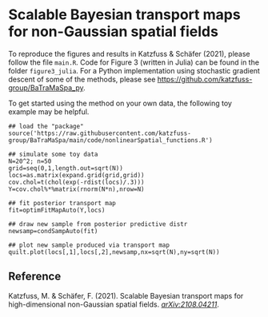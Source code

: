 # Scalable Bayesian transport maps for non-Gaussian spatial fields

To reproduce the figures and results in Katzfuss & Schäfer (2021), please follow the file `main.R`. Code for Figure 3 (written in Julia) can be found in the folder `figure3_julia`.
For a Python implementation using stochastic gradient descent of some of the methods, please see https://github.com/katzfuss-group/BaTraMaSpa_py.

To get started using the method on your own data, the following toy example may be helpful.
```{r}
## load the "package"
source('https://raw.githubusercontent.com/katzfuss-group/BaTraMaSpa/main/code/nonlinearSpatial_functions.R')

## simulate some toy data
N=20^2; n=50
grid=seq(0,1,length.out=sqrt(N))
locs=as.matrix(expand.grid(grid,grid))
cov.chol=t(chol(exp(-rdist(locs)/.3)))
Y=cov.chol%*%matrix(rnorm(N*n),nrow=N)

## fit posterior transport map
fit=optimFitMapAuto(Y,locs)

## draw new sample from posterior predictive distr
newsamp=condSampAuto(fit)

## plot new sample produced via transport map
quilt.plot(locs[,1],locs[,2],newsamp,nx=sqrt(N),ny=sqrt(N))
```

## Reference
Katzfuss, M. & Schäfer, F. (2021). Scalable Bayesian transport maps for high-dimensional non-Gaussian spatial fields. [*arXiv:2108.04211*](https://arxiv.org/abs/2108.04211).
